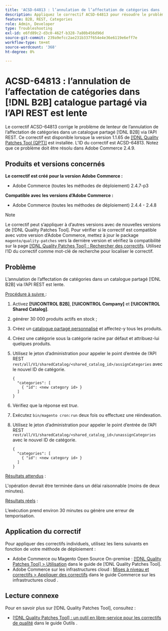 ```yaml
---
title: 'ACSD-64813 : l’annulation de l’affectation de catégories dans  [!DNL B2B]  catalogue partagé via l’API REST est lente'
description: Appliquez le correctif ACSD-64813 pour résoudre le problème d’Adobe Commerce en raison duquel l’annulation de l’affectation de catégories dans un catalogue partagé  [!DNL B2B]  l’aide de l’API REST est lente.
feature: B2B, REST, Categories
role: Admin, Developer
type: Troubleshooting
exl-id: e6fd89c2-d3c0-462f-b328-7a80b456d96d
source-git-commit: 239a9efcc2ae231b337f654e4e36e6119e6eff7e
workflow-type: tm+mt
source-wordcount: '368'
ht-degree: 0%

---
```


# ACSD-64813 : l’annulation de l’affectation de catégories dans [!DNL B2B] catalogue partagé via l’API REST est lente

Le correctif ACSD-64813 corrige le problème de lenteur de l’annulation de l’affectation de catégories dans un catalogue partagé [!DNL B2B] via l’API REST. Ce correctif est disponible lorsque la version 1.1.65 de [[!DNL Quality Patches Tool (QPT)]](/help/tools/quality-patches-tool/quality-patches-tool-to-self-serve-quality-patches.md) est installée. L’ID du correctif est ACSD-64813. Notez que ce problème doit être résolu dans Adobe Commerce 2.4.9.

## Produits et versions concernés

**Le correctif est créé pour la version Adobe Commerce :**

* Adobe Commerce (toutes les méthodes de déploiement) 2.4.7-p3

**Compatible avec les versions d’Adobe Commerce :**

* Adobe Commerce (toutes les méthodes de déploiement) 2.4.4 - 2.4.8

>[!NOTE]
>
>Le correctif peut s’appliquer à d’autres versions avec de nouvelles versions de [!DNL Quality Patches Tool]. Pour vérifier si le correctif est compatible avec votre version d’Adobe Commerce, mettez à jour le package `magento/quality-patches` vers la dernière version et vérifiez la compatibilité sur la page [[!DNL Quality Patches Tool] : Rechercher des correctifs](https://experienceleague.adobe.com/tools/commerce-quality-patches/index.html?lang=fr). Utilisez l’ID du correctif comme mot-clé de recherche pour localiser le correctif.

## Problème

L’annulation de l’affectation de catégories dans un catalogue partagé [!DNL B2B] via l’API REST est lente.

<u>Procédure à suivre </u> :

1. Activez **[!UICONTROL B2B]**, **[!UICONTROL Company]** et **[!UICONTROL Shared Catalog]**.
1. générer 30 000 produits actifs en stock ;
1. Créez un [catalogue partagé personnalisé](https://experienceleague.adobe.com/fr/docs/commerce-admin/b2b/shared-catalogs/catalog-shared#actions-controls) et affectez-y tous les produits.
1. Créez une catégorie sous la catégorie racine par défaut et attribuez-lui quelques produits.
1. Utilisez le jeton d’administration pour appeler le point d’entrée de l’API REST `rest/all/V1/sharedCatalog/<shared_catalog_id>/assignCategories` avec le nouvel ID de catégorie.

   ```
   {
     "categories": [
       { "id": <new category id> }
     ]
   }
   ```

1. Vérifiez que la réponse est *true*.
1. Exécutez `bin/magento cron:run` deux fois ou effectuez une réindexation.
1. Utilisez le jeton d’administration pour appeler le point d’entrée de l’API REST `rest/all/V1/sharedCatalog/<shared_catalog_id>/unassignCategories` avec le nouvel ID de catégorie.

   ```
   {
     "categories": [
       { "id": <new category id> }
     ]
   }
   ```

<u>Résultats attendus</u> :

L&#39;opération devrait être terminée dans un délai raisonnable (moins de deux minutes).

<u>Résultats réels</u> :

L’exécution prend environ 30 minutes ou génère une erreur de temporisation.

## Application du correctif

Pour appliquer des correctifs individuels, utilisez les liens suivants en fonction de votre méthode de déploiement :

* Adobe Commerce ou Magento Open Source On-premise : [[!DNL Quality Patches Tool] > Utilisation](/help/tools/quality-patches-tool/usage.md) dans le guide de [!DNL Quality Patches Tool].
* Adobe Commerce sur les infrastructures cloud : [Mises à niveau et correctifs > Appliquer des correctifs](https://experienceleague.adobe.com/docs/commerce-cloud-service/user-guide/develop/upgrade/apply-patches.html?lang=fr) dans le guide Commerce sur les infrastructures cloud .

## Lecture connexe

Pour en savoir plus sur [!DNL Quality Patches Tool], consultez :

* [[!DNL Quality Patches Tool] : un outil en libre-service pour les correctifs de qualité](/help/tools/quality-patches-tool/quality-patches-tool-to-self-serve-quality-patches.md) dans le guide Outils .
